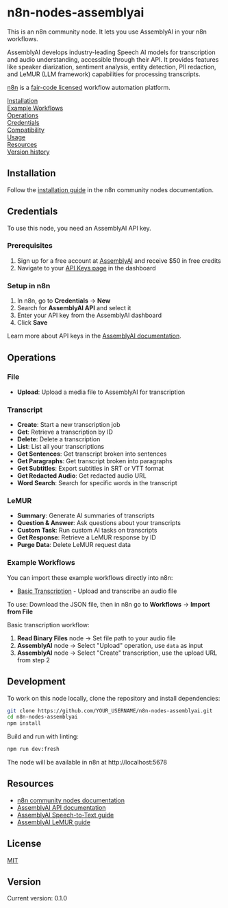 # n8n-nodes-assemblyai

This is an n8n community node. It lets you use AssemblyAI in your n8n workflows.

AssemblyAI develops industry-leading Speech AI models for transcription and audio understanding, accessible through their API. It provides features like speaker diarization, sentiment analysis, entity detection, PII redaction, and LeMUR (LLM framework) capabilities for processing transcripts.

[n8n](https://n8n.io/) is a [fair-code licensed](https://docs.n8n.io/reference/license/) workflow automation platform.

[Installation](#installation)  
[Example Workflows](#example-workflows)  
[Operations](#operations)  
[Credentials](#credentials)  
[Compatibility](#compatibility)  
[Usage](#usage)  
[Resources](#resources)  
[Version history](#version-history)

## Installation

Follow the [installation guide](https://docs.n8n.io/integrations/community-nodes/installation/) in the n8n community nodes documentation.

## Credentials

To use this node, you need an AssemblyAI API key.

### Prerequisites

1. Sign up for a free account at [AssemblyAI](https://www.assemblyai.com/) and receive $50 in free credits
2. Navigate to your [API Keys page](https://www.assemblyai.com/dashboard/api-keys) in the dashboard

### Setup in n8n

1. In n8n, go to **Credentials** → **New**
2. Search for **AssemblyAI API** and select it
3. Enter your API key from the AssemblyAI dashboard
4. Click **Save**

Learn more about API keys in the [AssemblyAI documentation](https://www.assemblyai.com/docs/deployment/account-management#api-keys).

## Operations

### File

- **Upload**: Upload a media file to AssemblyAI for transcription

### Transcript

- **Create**: Start a new transcription job
- **Get**: Retrieve a transcription by ID
- **Delete**: Delete a transcription
- **List**: List all your transcriptions
- **Get Sentences**: Get transcript broken into sentences
- **Get Paragraphs**: Get transcript broken into paragraphs
- **Get Subtitles**: Export subtitles in SRT or VTT format
- **Get Redacted Audio**: Get redacted audio URL
- **Word Search**: Search for specific words in the transcript

### LeMUR

- **Summary**: Generate AI summaries of transcripts
- **Question & Answer**: Ask questions about your transcripts
- **Custom Task**: Run custom AI tasks on transcripts
- **Get Response**: Retrieve a LeMUR response by ID
- **Purge Data**: Delete LeMUR request data

### Example Workflows

You can import these example workflows directly into n8n:

- [Basic Transcription](./examples/all-nodes.json) - Upload and transcribe an audio file

To use: Download the JSON file, then in n8n go to **Workflows** → **Import from File**

Basic transcription workflow:

1. **Read Binary Files** node → Set file path to your audio file
2. **AssemblyAI** node → Select "Upload" operation, use `data` as input
3. **AssemblyAI** node → Select "Create" transcription, use the upload URL from step 2

## Development

To work on this node locally, clone the repository and install dependencies:

```bash
git clone https://github.com/YOUR_USERNAME/n8n-nodes-assemblyai.git
cd n8n-nodes-assemblyai
npm install
```

Build and run with linting:

```bash
npm run dev:fresh
```

The node will be available in n8n at http://localhost:5678

## Resources

- [n8n community nodes documentation](https://docs.n8n.io/integrations/community-nodes/)
- [AssemblyAI API documentation](https://www.assemblyai.com/docs)
- [AssemblyAI Speech-to-Text guide](https://www.assemblyai.com/docs/getting-started/transcribe-an-audio-file)
- [AssemblyAI LeMUR guide](https://www.assemblyai.com/docs/lemur)

## License

[MIT](LICENSE.md)

## Version

Current version: 0.1.0
